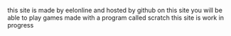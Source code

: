 this site is made by eelonline and hosted by github
on this site you will be able to play games made with a program called scratch
this site is work in progress
